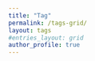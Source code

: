 ```yaml
---
title: "Tag"
permalink: /tags-grid/
layout: tags
#entries_layout: grid
author_profile: true
---
```

